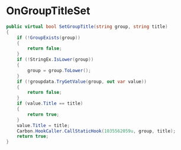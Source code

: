 <Badge type="danger" text="Carbon Compatible"/><Badge type="warning" text="Oxide Compatible"/>
# OnGroupTitleSet
```csharp
public virtual bool SetGroupTitle(string group, string title)
{
	if (!GroupExists(group))
	{
		return false;
	}
	if (!StringEx.IsLower(group))
	{
		group = group.ToLower();
	}
	if (!groupdata.TryGetValue(group, out var value))
	{
		return false;
	}
	if (value.Title == title)
	{
		return true;
	}
	value.Title = title;
	Carbon.HookCaller.CallStaticHook(1035562059u, group, title);
	return true;
}

```
